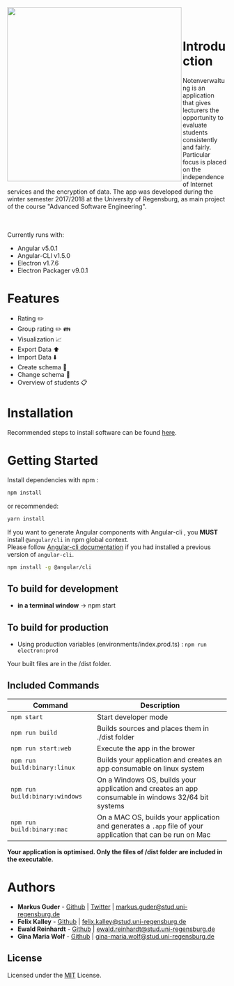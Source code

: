 <a>
<img align="left" src="https://i.imgur.com/DAMWNib.png" width="400px" alt="" />
</a><br><br>

# Introduction
Notenverwaltung is an application that gives lecturers the opportunity to evaluate students consistently and fairly. Particular focus is placed on the independence of Internet services and the encryption of data. 
The app was developed during the winter semester 2017/2018 at the University of Regensburg, as main project of the course "Advanced Software Engineering".
<br><br>
<a>
<img align="left" src="https://i.imgur.com/yKiF0x9.jpg" alt="" />
</a><br>

Currently runs with:

- Angular v5.0.1
- Angular-CLI v1.5.0
- Electron v1.7.6
- Electron Packager v9.0.1

# Features

- Rating :pencil2:
- Group rating :pencil2: :family:
- Visualization :chart_with_upwards_trend:
- Export Data :arrow_up:
- Import Data :arrow_down:
- Create schema :memo:
- Change schema :pencil:
- Overview of students :clipboard:

# Installation

Recommended steps to install software can be found [here](https://github.com/UniRegensburg/ASE_WS1718-notenverwaltung/blob/final/build-folder/build/install_instructions.md).

# Getting Started

Install dependencies with npm :
``` bash
npm install
```
or recommended:
``` bash
yarn install
```

If you want to generate Angular components with Angular-cli , you **MUST** install `@angular/cli` in npm global context.  
Please follow [Angular-cli documentation](https://github.com/angular/angular-cli) if you had installed a previous version of `angular-cli`.

``` bash
npm install -g @angular/cli
```

## To build for development

- **in a terminal window** -> npm start  

## To build for production

- Using production variables (environments/index.prod.ts) :  `npm run electron:prod`

Your built files are in the /dist folder.

## Included Commands

|Command|Description|
|--|--|
|`npm start`| Start developer mode |
|`npm run build`| Builds sources and places them in ./dist folder |
|`npm run start:web`| Execute the app in the brower |
|`npm run build:binary:linux`| Builds your application and creates an app consumable on linux system |
|`npm run build:binary:windows`| On a Windows OS, builds your application and creates an app consumable in windows 32/64 bit systems |
|`npm run build:binary:mac`|  On a MAC OS, builds your application and generates a `.app` file of your application that can be run on Mac |

**Your application is optimised. Only the files of /dist folder are included in the executable.**


# Authors

* **Markus Guder** - [Github](https://github.com/marc101101) | [Twitter](https://twitter.com/Markus_Guder) | markus.guder@stud.uni-regensburg.de
* **Felix Kalley** - [Github](https://github.com/FelixKalley) | felix.kalley@stud.uni-regensburg.de
* **Ewald Reinhardt** - [Github](https://github.com/Owlwald) | ewald.reinhardt@stud.uni-regensburg.de
* **Gina Maria Wolf** - [Github](https://github.com/GiMaWolf) | gina-maria.wolf@stud.uni-regensburg.de



## License

Licensed under the [MIT](LICENSE.txt) License.
